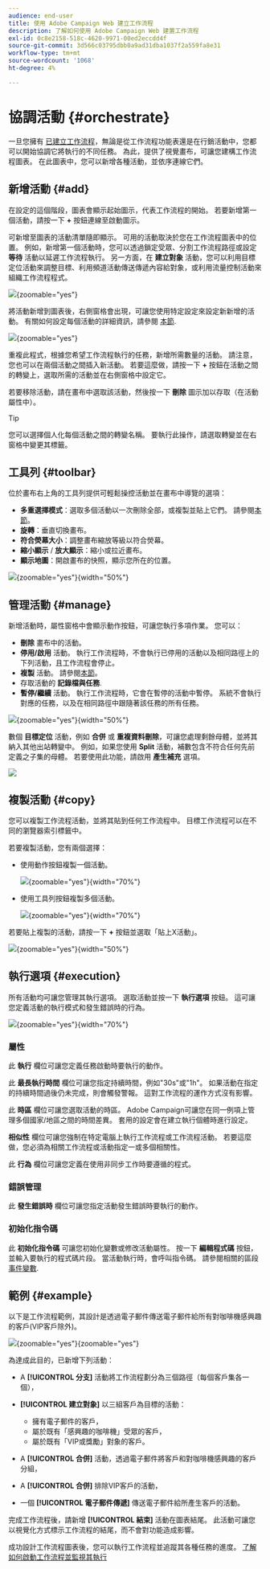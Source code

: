 ```yaml
---
audience: end-user
title: 使用 Adobe Campaign Web 建立工作流程
description: 了解如何使用 Adobe Campaign Web 建置工作流程
exl-id: 0c8e2158-518c-4620-9971-00ed2eccdd4f
source-git-commit: 3d566c03795dbb0a9ad31dba1037f2a559fa8e31
workflow-type: tm+mt
source-wordcount: '1068'
ht-degree: 4%

---
```


# 協調活動 {#orchestrate}

一旦您擁有 [已建立工作流程](create-workflow.md)，無論是從工作流程功能表還是在行銷活動中，您都可以開始協調它將執行的不同任務。 為此，提供了視覺畫布，可讓您建構工作流程圖表。 在此圖表中，您可以新增各種活動，並依序連線它們。

## 新增活動 {#add}

在設定的這個階段，圖表會顯示起始圖示，代表工作流程的開始。 若要新增第一個活動，請按一下 **+** 按鈕連線至啟動圖示。

可新增至圖表的活動清單隨即顯示。 可用的活動取決於您在工作流程圖表中的位置。 例如，新增第一個活動時，您可以透過鎖定受眾、分割工作流程路徑或設定 **等待** 活動以延遲工作流程執行。 另一方面，在 **建立對象** 活動，您可以利用目標定位活動來調整目標、利用頻道活動傳送傳遞內容給對象，或利用流量控制活動來組織工作流程程式。

![](assets/workflow-start.png){zoomable="yes"}

將活動新增到圖表後，右側窗格會出現，可讓您使用特定設定來設定新新增的活動。 有關如何設定每個活動的詳細資訊，請參閱 [本節](activities/about-activities.md).

![](assets/workflow-configure-activities.png){zoomable="yes"}

重複此程式，根據您希望工作流程執行的任務，新增所需數量的活動。 請注意，您也可以在兩個活動之間插入新活動。 若要這麼做，請按一下 **+** 按鈕在活動之間的轉變上，選取所需的活動並在右側窗格中設定它。

若要移除活動，請在畫布中選取該活動，然後按一下 **刪除** 圖示加以存取（在活動屬性中）。

>[!TIP]
>
>您可以選擇個人化每個活動之間的轉變名稱。 要執行此操作，請選取轉變並在右窗格中變更其標籤。

## 工具列 {#toolbar}

位於畫布右上角的工具列提供可輕鬆操控活動並在畫布中導覽的選項：

* **多重選擇模式**：選取多個活動以一次刪除全部，或複製並貼上它們。 請參閱[本節](#copy)。
* **旋轉**：垂直切換畫布。
* **符合熒幕大小**：調整畫布縮放等級以符合熒幕。
* **縮小顯示** / **放大顯示**：縮小或拉近畫布。
* **顯示地圖**：開啟畫布的快照，顯示您所在的位置。

![](assets/workflow-toolbar.png){zoomable="yes"}{width="50%"}

## 管理活動 {#manage}

新增活動時，屬性窗格中會顯示動作按鈕，可讓您執行多項作業。 您可以：

* **刪除** 畫布中的活動。
* **停用/啟用** 活動。 執行工作流程時，不會執行已停用的活動以及相同路徑上的下列活動，且工作流程會停止。
* **複製** 活動。 請參閱[本節](#copy)。
* 存取活動的 **記錄檔與任務**.
* **暫停/繼續** 活動。 執行工作流程時，它會在暫停的活動中暫停。 系統不會執行對應的任務，以及在相同路徑中跟隨著該任務的所有任務。

![](assets/activity-action.png){zoomable="yes"}{width="50%"}

數個 **目標定位** 活動，例如 **合併** 或 **重複資料刪除**，可讓您處理剩餘母體，並將其納入其他出站轉變中。 例如，如果您使用 **Split** 活動，補數包含不符合任何先前定義之子集的母體。 若要使用此功能，請啟用 **產生補充** 選項。

![](assets/workflow-split-complement.png)

## 複製活動 {#copy}

您可以複製工作流程活動，並將其貼到任何工作流程中。 目標工作流程可以在不同的瀏覽器索引標籤中。

若要複製活動，您有兩個選擇：

* 使用動作按鈕複製一個活動。

  ![](assets/workflow-copy.png){zoomable="yes"}{width="70%"}

* 使用工具列按鈕複製多個活動。

  ![](assets/workflow-copy-2.png){zoomable="yes"}{width="70%"}

若要貼上複製的活動，請按一下 **+** 按鈕並選取「貼上X活動」。

![](assets/workflow-copy-3.png){zoomable="yes"}{width="50%"}

## 執行選項 {#execution}

所有活動均可讓您管理其執行選項。 選取活動並按一下 **執行選項** 按鈕。 這可讓您定義活動的執行模式和發生錯誤時的行為。

![](assets/workflow-execution-options.png){zoomable="yes"}{width="70%"}

### 屬性

此 **執行** 欄位可讓您定義任務啟動時要執行的動作。

此 **最長執行時間** 欄位可讓您指定持續時間，例如&quot;30s&quot;或&quot;1h&quot;。 如果活動在指定的持續時間過後仍未完成，則會觸發警報。 這對工作流程的運作方式沒有影響。

此 **時區** 欄位可讓您選取活動的時區。 Adobe Campaign可讓您在同一例項上管理多個國家/地區之間的時間差異。 套用的設定會在建立執行個體時進行設定。

**相似性** 欄位可讓您強制在特定電腦上執行工作流程或工作流程活動。 若要這麼做，您必須為相關工作流程或活動指定一或多個相關性。

此 **行為** 欄位可讓您定義在使用非同步工作時要遵循的程式。

### 錯誤管理

此 **發生錯誤時** 欄位可讓您指定活動發生錯誤時要執行的動作。

### 初始化指令碼

此 **初始化指令碼** 可讓您初始化變數或修改活動屬性。 按一下 **編輯程式碼** 按鈕，並輸入要執行的程式碼片段。 當活動執行時，會呼叫指令碼。 請參閱相關的區段 [事件變數](../workflows/event-variables.md).

## 範例 {#example}

以下是工作流程範例，其設計是透過電子郵件傳送電子郵件給所有對咖啡機感興趣的客戶(VIP客戶除外)。

![](assets/workflow-example.png){zoomable="yes"}{zoomable="yes"}

為達成此目的，已新增下列活動：

* A **[!UICONTROL 分支]** 活動將工作流程劃分為三個路徑（每個客戶集各一個），
* **[!UICONTROL 建立對象]** 以三組客戶為目標的活動：

   * 擁有電子郵件的客戶，
   * 屬於既有「感興趣的咖啡機」受眾的客戶，
   * 屬於既有「VIP或獎勵」對象的客戶。

* A **[!UICONTROL 合併]** 活動，透過電子郵件將客戶和對咖啡機感興趣的客戶分組，
* A **[!UICONTROL 合併]** 排除VIP客戶的活動，
* 一個 **[!UICONTROL 電子郵件傳遞]** 傳送電子郵件給所產生客戶的活動。

完成工作流程後，請新增 **[!UICONTROL 結束]** 活動在圖表結尾。 此活動可讓您以視覺化方式標示工作流程的結尾，而不會對功能造成影響。

成功設計工作流程圖表後，您可以執行工作流程並追蹤其各種任務的進度。 [了解如何啟動工作流程並監視其執行](start-monitor-workflows.md)
